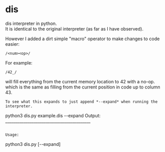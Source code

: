 # dis
dis interpreter in python.  
It is identical to the original interpreter (as far as I have observed).  

However I added a dirt simple "macro" operator to make changes to code easier:
```
/<num><op>/
```
For example:
```
/42_/
```
will fill everything from the current memory location to 42 with a no-op.
which is the same as filling from the current position in code up to column 43.
```
To see what this expands to just append *--expand* when running the interpreter.
```  

python3 dis.py example.dis --expand
Output: __________________________________________
```

Usage:
```
python3 dis.py <filename> [--expand]
```
